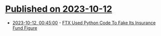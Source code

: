 # [Published on 2023-10-12](index.md)

* [2023-10-12, 00:45:00](https://developers.slashdot.org/story/23/10/11/2139242/ftx-used-python-code-to-fake-its-insurance-fund-figure?utm_source=rss1.0mainlinkanon&utm_medium=feed) - [FTX Used Python Code To Fake Its Insurance Fund Figure](https://developers.slashdot.org/story/23/10/11/2139242/ftx-used-python-code-to-fake-its-insurance-fund-figure?utm_source=rss1.0mainlinkanon&utm_medium=feed)
